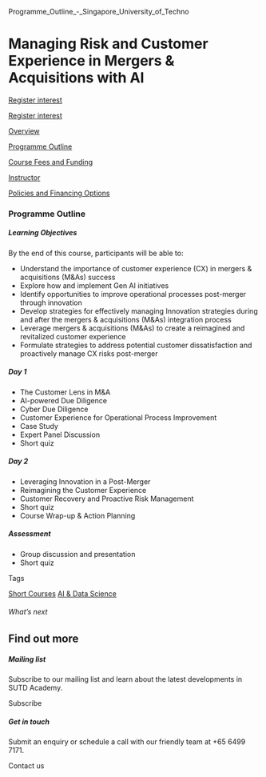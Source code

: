 Programme_Outline_-_Singapore_University_of_Techno



Managing Risk and Customer Experience in Mergers & Acquisitions with AI
=======================================================================

[Register interest](/admissions/academy/short-courses/short-courses-register-your-interest/?coursename=managing-risk-and-customer-experience-in-mergers-acquisitions-with-ai)

[Register interest](/admissions/academy/short-courses/short-courses-register-your-interest/?coursename=managing-risk-and-customer-experience-in-mergers-acquisitions-with-ai)

[Overview](/course/managing-risk-and-customer-experience-in-mergers-acquisitions-with-ai/#tabs)

[Programme Outline](/course/managing-risk-and-customer-experience-in-mergers-acquisitions-with-ai/programme-outline/#tabs)

[Course Fees and Funding](/course/managing-risk-and-customer-experience-in-mergers-acquisitions-with-ai/course-fees-and-funding/#tabs)

[Instructor](/course/managing-risk-and-customer-experience-in-mergers-acquisitions-with-ai/instructor/#tabs)

[Policies and Financing Options](/course/managing-risk-and-customer-experience-in-mergers-acquisitions-with-ai/policies-and-financing-options/#tabs)

### Programme Outline

##### **Learning Objectives**

By the end of this course, participants will be able to:

* Understand the importance of customer experience (CX) in mergers & acquisitions (M&As) success
* Explore how and implement Gen AI initiatives
* Identify opportunities to improve operational processes post-merger through innovation
* Develop strategies for effectively managing Innovation strategies during and after the mergers & acquisitions (M&As) integration process
* Leverage mergers & acquisitions (M&As) to create a reimagined and revitalized customer experience
* Formulate strategies to address potential customer dissatisfaction and proactively manage CX risks post-merger

##### Day 1

* The Customer Lens in M&A
* AI-powered Due Diligence
* Cyber Due Diligence
* Customer Experience for Operational Process Improvement
* Case Study
* Expert Panel Discussion
* Short quiz

##### Day 2

* Leveraging Innovation in a Post-Merger
* Reimagining the Customer Experience
* Customer Recovery and Proactive Risk Management
* Short quiz
* Course Wrap-up & Action Planning

##### Assessment

* Group discussion and presentation
* Short quiz

Tags

[Short Courses](/admissions/academy/courses-and-modules/?academy-type-course=780)
[AI & Data Science](/admissions/academy/courses-and-modules/?discipline=782)

###### What’s next

Find out more
-------------

##### Mailing list

Subscribe to our mailing list and learn about the latest developments in SUTD Academy.

Subscribe

##### Get in touch

Submit an enquiry or schedule a call with our friendly team at +65 6499 7171.

Contact us

